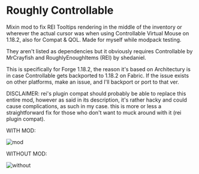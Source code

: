 # Roughly Controllable
Mixin mod to fix REI Tooltips rendering in the middle of the inventory or wherever the actual cursor was when using Controllable Virtual Mouse on 1.18.2, also for Compat &amp; QOL. Made for myself while modpack testing.

They aren't listed as dependencies but it obviously requires Controllable by MrCrayfish and RoughlyEnoughItems (REI) by shedaniel.

This is specifically for Forge 1.18.2, the reason it's based on Architectury is in case Controllable gets backported to 1.18.2 on Fabric. If the issue exists on other platforms, make an issue, and I'll backport or port to that ver.

DISCLAIMER: rei's plugin compat should probably be able to replace this entire mod, however as said in its description, it's rather hacky and could cause complications, as such in my case. this is more or less a straightforward fix for those who don't want to muck around with it (rei plugin compat).


WITH MOD:

![mod](https://cdn.upload.systems/uploads/8O1tkL0c.gif)

WITHOUT MOD:

![without](https://github.com/dangbroitsdon/RoughlyControllable/assets/65779562/af4d41eb-3728-456a-bbf6-34862b7ab88f)

